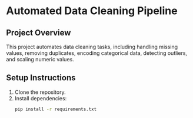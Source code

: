 # Automated Data Cleaning Pipeline

## Project Overview
This project automates data cleaning tasks, including handling
missing values, removing duplicates, encoding categorical data,
detecting outliers, and scaling numeric values.

## Setup Instructions
1. Clone the repository.
2. Install dependencies:
   ```bash
   pip install -r requirements.txt
